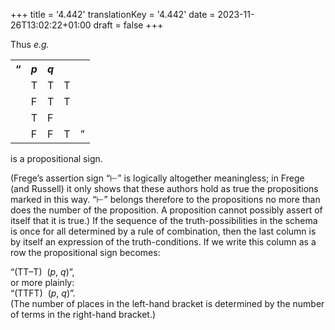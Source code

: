 +++
title = '4.442'
translationKey = '4.442'
date = 2023-11-26T13:02:22+01:00
draft = false
+++

Thus <em>e.g.</em>
<!-- noindent --><div class="centered"><table class="truthtable"><tr><th>“</th><th class="l"><span class="mathmode"><var>p</var></span></th><th class="m"><span class="mathmode"><var>q</var></span></th><th class="e"></th><th></th></tr><tr><td></td><td class="l">T</td><td class="m">T</td><td class="e">T</td><td></td></tr><tr><td></td><td class="l">F</td><td class="m">T</td><td class="e">T</td><td></td></tr><tr><td></td><td class="l">T</td><td class="m">F</td><td class="e"></td><td></td></tr><tr><td></td><td class="l">F</td><td class="m">F</td><td class="e">T</td><td>”</td></tr></table></div>
<!-- flushright --> is a propositional sign.
(Frege’s assertion sign “<span class="mathmode">⊢</span>” is logically altogether meaningless; in Frege (and Russell) it only shows that these authors hold as true the propositions marked in this way. “<span class="mathmode">⊢</span>” belongs therefore to the propositions no more than does the number of the proposition. A proposition cannot possibly assert of itself that it is true.)
If the sequence of the truth-possibilities in the schema is once for all determined by a rule of combination, then the last column is by itself an expression of the truth-conditions. If we write this column as a row the propositional sign becomes:
<div class="centered"><span class="mathmode"> “<span class="mathop">(<span class="mathrm">TT–T</span>)</span>&nbsp; (<var>p</var>, <var>q</var>)”, </span></div><span class="mathmode"></span>
<!-- noindent --> or more plainly:
<div class="centered"><span class="mathmode">“<span class="mathop">(<span class="mathrm">TTFT</span>)</span>&nbsp; (<var>p</var>, <var>q</var>)”.</span></div><span class="mathmode"></span>
(The number of places in the left-hand bracket is determined by the number of terms in the right-hand bracket.)

